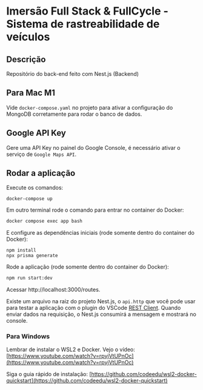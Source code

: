 # Imersão Full Stack & FullCycle - Sistema de rastreabilidade de veículos

## Descrição

Repositório do back-end feito com Nest.js (Backend)

## Para Mac M1

Vide `docker-compose.yaml` no projeto para ativar a configuração do MongoDB corretamente para rodar o banco de dados.

## Google API Key

Gere uma API Key no painel do Google Console, é necessário ativar o serviço de `Google Maps API`.

## Rodar a aplicação

Execute os comandos:

```
docker-compose up
```

Em outro terminal rode o comando para entrar no container do Docker:

```bash
docker compose exec app bash
```

E configure as dependências iniciais (rode somente dentro do container do Docker):

```
npm install
npx prisma generate
```

Rode a aplicação (rode somente dentro do container do Docker):

```bash
npm run start:dev
```

Acessar http://localhost:3000/routes.

Existe um arquivo na raiz do projeto Nest.js, o `api.http` que você pode usar para testar a aplicação com o plugin do VSCode [REST Client](https://marketplace.visualstudio.com/items?itemName=humao.rest-client). Quando enviar dados na requisição, o Nest.js consumirá a mensagem e mostrará no console.

### Para Windows

Lembrar de instalar o WSL2 e Docker. Vejo o vídeo: [https://www.youtube.com/watch?v=rpvjVtUPnOc](https://www.youtube.com/watch?v=rpvjVtUPnOc)

Siga o guia rápido de instalação: [https://github.com/codeedu/wsl2-docker-quickstart](https://github.com/codeedu/wsl2-docker-quickstart)
